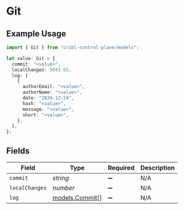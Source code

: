 # Git

## Example Usage

```typescript
import { Git } from "cribl-control-plane/models";

let value: Git = {
  commit: "<value>",
  localChanges: 5693.65,
  log: [
    {
      authorEmail: "<value>",
      authorName: "<value>",
      date: "2024-12-24",
      hash: "<value>",
      message: "<value>",
      short: "<value>",
    },
  ],
};
```

## Fields

| Field                                  | Type                                   | Required                               | Description                            |
| -------------------------------------- | -------------------------------------- | -------------------------------------- | -------------------------------------- |
| `commit`                               | *string*                               | :heavy_minus_sign:                     | N/A                                    |
| `localChanges`                         | *number*                               | :heavy_minus_sign:                     | N/A                                    |
| `log`                                  | [models.Commit](../models/commit.md)[] | :heavy_minus_sign:                     | N/A                                    |